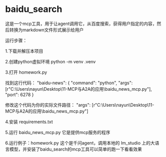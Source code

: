 # baidu_search
这是一个mcp工具，用于让agent调用它，从百度搜索，获得用户指定的内容，然后转换为markdown文件形式展示给用户

运行步骤：

1.下载并解压本项目

2.创建python虚拟环境 python -m venv .venv

3.打开 homework.py 

  找到这行代码：
            "baidu-news": {
                "command": "python",
                "args": [r"C:\Users\nayun\Desktop\11-MCP与A2A的应用\baidu_news_mcp.py"],
                "port": 6278
            }

  修改这个代码为你的实际文件路径：
           "args": [r"C:\Users\nayun\Desktop\11-MCP与A2A的应用\baidu_news_mcp.py"]

4.安装 requirements.txt

5.运行 baidu_news_mcp.py 它是提供mcp服务的程序

6.运行例子：homework.py 这个是千问agent，调用本地的 lm_studio 上的大语言模型，并安装了baidu_search的mcp工具可以简单的跑一下看看效果



